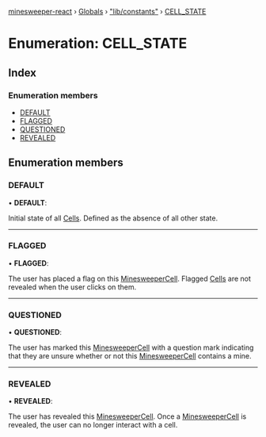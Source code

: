[minesweeper-react](../README.md) › [Globals](../globals.md) › ["lib/constants"](../modules/_lib_constants_.md) › [CELL_STATE](_lib_constants_.cell_state.md)

# Enumeration: CELL_STATE

## Index

### Enumeration members

* [DEFAULT](_lib_constants_.cell_state.md#default)
* [FLAGGED](_lib_constants_.cell_state.md#flagged)
* [QUESTIONED](_lib_constants_.cell_state.md#questioned)
* [REVEALED](_lib_constants_.cell_state.md#revealed)

## Enumeration members

###  DEFAULT

• **DEFAULT**:

Initial state of all [Cells](Cell). Defined as the absence of all other state.

___

###  FLAGGED

• **FLAGGED**:

The user has placed a flag on this [MinesweeperCell](../interfaces/_types_.minesweepercell.md). Flagged [Cells](Cell)
are not revealed when the user clicks on them.

___

###  QUESTIONED

• **QUESTIONED**:

The user has marked this [MinesweeperCell](../interfaces/_types_.minesweepercell.md) with a question mark
indicating that they are unsure whether or not this [MinesweeperCell](../interfaces/_types_.minesweepercell.md)
contains a mine.

___

###  REVEALED

• **REVEALED**:

The user has revealed this [MinesweeperCell](../interfaces/_types_.minesweepercell.md). Once a [MinesweeperCell](../interfaces/_types_.minesweepercell.md)
is revealed, the user can no longer interact with a cell.
